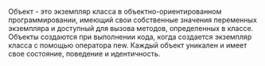 Объект - это экземпляр класса в объектно-ориентированном программировании, имеющий свои собственные значения переменных экземпляра и доступный для вызова методов, определенных в классе. Объекты создаются при выполнении кода, когда создается экземпляр класса с помощью оператора new. Каждый объект уникален и имеет свое состояние, поведение и идентичность.